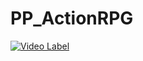 # PP_ActionRPG

[![Video Label](http://img.youtube.com/vi/02btGqiRt1E/0.jpg)](https://youtu.be/02btGqiRt1E)
